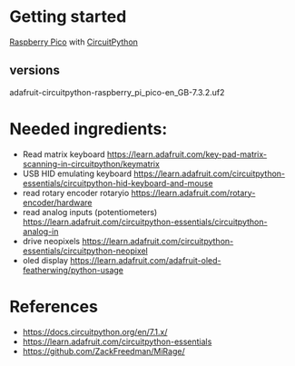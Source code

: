 

# Getting started

[Raspberry Pico](https://www.raspberrypi.com/products/raspberry-pi-pico/) with [CircuitPython](https://circuitpython.org/board/raspberry_pi_pico/)

## versions
adafruit-circuitpython-raspberry_pi_pico-en_GB-7.3.2.uf2


# Needed ingredients:

- Read matrix keyboard
    https://learn.adafruit.com/key-pad-matrix-scanning-in-circuitpython/keymatrix
- USB HID emulating keyboard
    https://learn.adafruit.com/circuitpython-essentials/circuitpython-hid-keyboard-and-mouse
- read rotary encoder
    rotaryio
    https://learn.adafruit.com/rotary-encoder/hardware
- read analog inputs (potentiometers)
    https://learn.adafruit.com/circuitpython-essentials/circuitpython-analog-in
- drive neopixels
    https://learn.adafruit.com/circuitpython-essentials/circuitpython-neopixel
- oled display
    https://learn.adafruit.com/adafruit-oled-featherwing/python-usage



# References

- https://docs.circuitpython.org/en/7.1.x/
- https://learn.adafruit.com/circuitpython-essentials
- https://github.com/ZackFreedman/MiRage/

